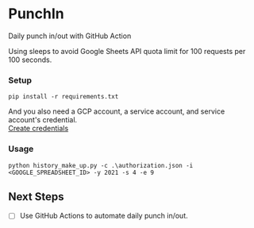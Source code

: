 # PunchIn
Daily punch in/out with GitHub Action

Using sleeps to avoid Google Sheets API quota limit for 100 requests per 100 seconds.

### Setup

```
pip install -r requirements.txt
```

And you also need a GCP account, a service account, and service account's credential.  
[Create credentials](https://developers.google.com/workspace/guides/create-credentials)

### Usage

```
python history_make_up.py -c .\authorization.json -i <GOOGLE_SPREADSHEET_ID> -y 2021 -s 4 -e 9
```

## Next Steps

- [ ] Use GitHub Actions to automate daily punch in/out.